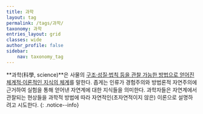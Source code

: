 ```yaml
---
title: 과학
layout: tag
permalink: /tags/과학/
taxonomy: 과학
entries_layout: grid
classes: wide
author_profile: false
sidebar:
    nav: taxonomy_tag
---
```

**과학(科學, science)**은 사물의 [구조·성질·법칙 등을 관찰 가능한 방법으로 얻어진 체계적·이론적인 지식의 체계](#)를 말한다. 좁게는 인류가 경험주의와 방법론적 자연주의에 근거하여 실험을 통해 얻어낸 자연계에 대한 지식들을 의미한다. 과학자들은 자연계에서 관찰되는 현상들을 과학적 방법에 따라 자연적인(초자연적이지 않은) 이론으로 설명하려고 시도한다.
{: .notice--info}

